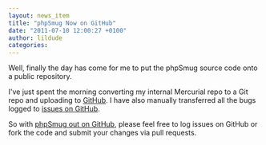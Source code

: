 ```yaml
---
layout: news_item
title: "phpSmug Now on GitHub"
date: "2011-07-10 12:00:27 +0100"
author: lildude
categories:
---
```


Well, finally the day has come for me to put the phpSmug source code onto a public repository.

I've just spent the morning converting my internal Mercurial repo to a Git repo and uploading to [GitHub](http://github.com).  I have also manually transferred all the bugs logged to [issues on GitHub](https://github.com/lildude/phpSmug/issues).

So with [phpSmug out on GitHub](https://github.com/lildude/phpSmug), please feel free to log issues on GitHub or fork the code and submit your changes via pull requests.
